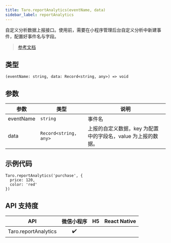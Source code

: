 ```yaml
---
title: Taro.reportAnalytics(eventName, data)
sidebar_label: reportAnalytics
---
```


自定义分析数据上报接口。使用前，需要在小程序管理后台自定义分析中新建事件，配置好事件名与字段。

> [参考文档](https://developers.weixin.qq.com/miniprogram/dev/api/open-api/data-analysis/wx.reportAnalytics.html)

## 类型

```tsx
(eventName: string, data: Record<string, any>) => void
```

## 参数

| 参数 | 类型 | 说明 |
| --- | --- | --- |
| eventName | `string` | 事件名 |
| data | `Record<string, any>` | 上报的自定义数据，key 为配置中的字段名，value 为上报的数据。 |

## 示例代码

```tsx
Taro.reportAnalytics('purchase', {
  price: 120,
  color: 'red'
})
```

## API 支持度

| API | 微信小程序 | H5 | React Native |
| :---: | :---: | :---: | :---: |
| Taro.reportAnalytics | ✔️ |  |  |
